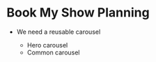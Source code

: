 # Book My Show Planning

<ul>
<li>We need a reusable carousel</li>
<ul>
<li>Hero carousel</li>
<li>Common carousel</li>

</ul>
</ul>

